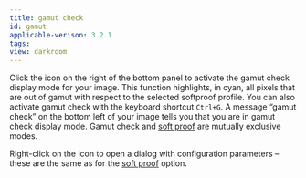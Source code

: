 ```yaml
---
title: gamut check
id: gamut
applicable-verison: 3.2.1
tags: 
view: darkroom
---
```


Click the icon on the right of the bottom panel to activate the gamut check display mode for your image. This function highlights, in cyan, all pixels that are out of gamut with respect to the selected softproof profile. You can also activate gamut check with the keyboard shortcut `Ctrl+G`. A message “gamut check” on the bottom left of your image tells you that you are in gamut check display mode. Gamut check and [soft proof](./soft-proof) are mutually exclusive modes.

Right-click on the icon to open a dialog with configuration parameters – these are the same as for the [soft proof](./soft-proof.md) option.
